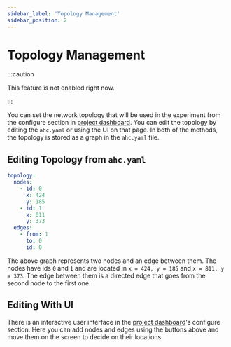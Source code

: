 ```yaml
---
sidebar_label: 'Topology Management'
sidebar_position: 2
---
```


# Topology Management

:::caution

This feature is not enabled right now.

:::

You can set the network topology that will be used in the experiment from the configure section in [project dashboard](./../getting-started//project-dashboard). You can edit the topology by editing the `ahc.yaml` or using the UI on that page. In both of the methods, the topology is stored as a graph in the `ahc.yaml` file.

## Editing Topology from `ahc.yaml`

```yml
topology:
  nodes:
    - id: 0
      x: 424
      y: 185
    - id: 1
      x: 811
      y: 373
  edges:
    - from: 1
      to: 0
      id: 0
```

The above graph represents two nodes and an edge between them. The nodes have ids `0` and `1` and are located in `x = 424, y = 185` and `x = 811, y = 373`. The edge between them is a directed edge that goes from the second node to the first one.

## Editing With UI

There is an interactive user interface in the [project dashboard](./../getting-started//project-dashboard.md)'s configure section. Here you can add nodes and edges using the buttons above and move them on the screen to decide on their locations.
